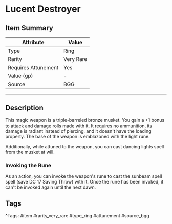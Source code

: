 # Lucent Destroyer

## Item Summary

| Attribute            | Value                        |
|----------------------|------------------------------|
| Type                 | Ring |
| Rarity               | Very Rare             |
| Requires Attunement  | Yes                |
| Value (gp)           | -    |
| Source               | BGG |

---

## Description

This magic weapon is a triple-barreled bronze musket. You gain a +1 bonus to attack and damage rolls made with it. It requires no ammunition, its damage is radiant instead of piercing, and it doesn't have the loading property. The base of the weapon is emblazoned with the light rune.

Additionally, while attuned to the weapon, you can cast dancing lights spell from the musket at will.

### Invoking the Rune

As an action, you can invoke the weapon's rune to cast the sunbeam spell spell (save DC 17 Saving Throw) with it. Once the rune has been invoked, it can't be invoked again until the next dawn.

## Tags

^Tags: #item #rarity_very_rare #type_ring #attunement #source_bgg